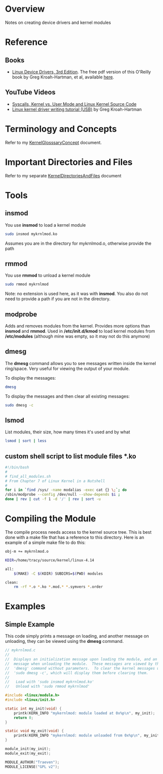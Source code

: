 # Overview

Notes on creating device drivers and kernel modules

# Reference

## Books

* [Linux Device Drivers, 3rd Edition](https://www.amazon.com/Linux-Device-Drivers-Jonathan-Corbet/dp/0596005903/ref=cm_cr_arp_d_product_top?ie=UTF8).  The free pdf version of this O'Reilly book by Greg Kroah-Hartman, et al, available [here](https://lwn.net/Kernel/LDD3/).

## YouTube Videos

* [Syscalls, Kernel vs. User Mode and Linux Kernel Source Code](https://www.youtube.com/watch?v=fLS99zJDHOc)
* [Linux kernel driver writing tutorial (USB)](https://www.youtube.com/watch?v=CqDUfiH2PzQ) by Greg Kroah-Hartman

# Terminology and Concepts

Refer to my [KernelGlosssaryConcept](https://github.com/GitLeeRepo/LinuxKernelNotes/blob/master/KernelGlosssaryConcepts.md#overview) document.

# Important Directories and Files

Refer to my separate [KernelDirectoriesAndFiles](https://github.com/GitLeeRepo/LinuxKernelNotes/blob/master/KernelDirectoriesAndFiles.md#overview) document

# Tools

## insmod

You use **insmod** to load a kernel module

```bash
sudo insmod mykrnlmod.ko
```
Assumes you are in the directory for mykrnlmod.o, otherwise provide the path

## rmmod

You use **rmmod** to unload a kernel module

```bash
sudo rmmod mykrnlmod
```
Note: no extension is used here, as it was with **insmod**.  You also do not need to provide a path if you are not in the directory.

## modprobe

Adds and removes modules from the kernel.  Provides more options than **insmod** and **rmmod**.  Used in **/etc/init.d/kmod** to load kernel modules from **/etc/modules** (although mine was empty, so it may not do this anymore)

## dmesg

The **dmesg** command allows you to see messages written inside the kernel ring/space.  Very useful for viewing the output of your module.

To display the messages:

```bash
dmesg
```
To display the messages and then clear all existing messages:

```bash
sudo dmesg -c
```

## lsmod

List modules, their size, how many times it's used and by what

```bash
lsmod | sort | less
```

## custom shell script to list module files \*.ko

```bash
#!/bin/bash
#
# find_all_modules.sh
# From Chapter 7 of Linux Kernel in a Nutshell
#
for i in `find /sys/ -name modalias -exec cat {} \;`; do
/sbin/modprobe --config /dev/null --show-depends $i ;
done | rev | cut -f 1 -d '/' | rev | sort -u
```
# Compiling the Module

The compile process needs access to the kernel source tree.  This is best done with a make file that has a reference to this directory.  Here is an example of a simple make file to do this:

```bash
obj-m += mykrnlmod.o

KDIR=/home/tracy/source/kernel/linux-4.14

all:
	$(MAKE) -C $(KDIR) SUBDIRS=$(PWD) modules

clean:
	rm -rf *.o *.ko *.mod.* *.symvers *.order

```

# Examples

## Simple Example

This code simply prints a message on loading, and another message on unloading, they can be viewed using the **dmesg** command.

```c
// mykrnlmod.c
//
//  Displays an initialization message upon loading the module, and an exit
//  message when unloading the module.  These messages are viewed by the
//  'dmesg' command without parameters.  To clear the kernel messages use
//  'sudo dmesg -c', which will display them before clearing them.
//
//   Load with 'sudo insmod mykrnlmod.ko'
//   Unload with 'sudo rmmod mykrnlmod'

#include <linux/module.h>
#include <linux/init.h>

static int my_init(void) {
    printk(KERN_INFO "mykernlmod: module loaded at 0x%p\n", my_init);
    return 0;
}

static void my_exit(void) {
    printk(KERN_INFO "mykernlmod: module unloaded from 0x%p\n", my_init);
}

module_init(my_init);
module_exit(my_exit);

MODULE_AUTHOR("Traeven");
MODULE_LICENSE("GPL v2");
```

